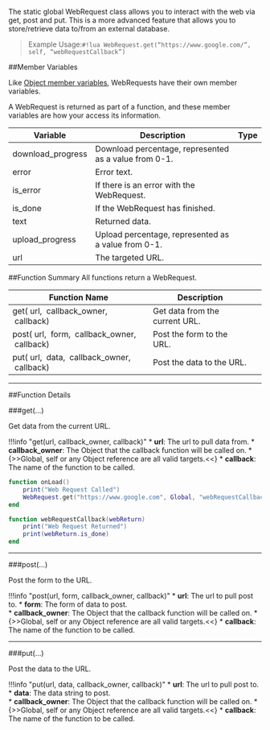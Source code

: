 The static global WebRequest class allows you to interact with the web via get, post and put. This is a more advanced feature that allows you to store/retrieve data to/from an external database.

> Example Usage:`#!lua WebRequest.get(“https://www.google.com/”, self, “webRequestCallback”)`

##Member Variables

Like [Object member variables](object#member-variables), WebRequests have their own member variables.

A WebRequest is returned as part of a function, and these member variables are how your access its information.

Variable | Description | Type
-- | -- | :--
<a class="anchor" id="download_progress"></a>download_progress | Download percentage, represented as a value from 0-1. | [<span class="tag flo"></span>](intro#types)
<a class="anchor" id="error"></a>error | Error text. | [<span class="tag str"></span>](intro#types)
<a class="anchor" id="is_error"></a>is_error | If there is an error with the WebRequest. | [<span class="tag boo"></span>](intro#types)
<a class="anchor" id="is_done"></a>is_done | If the WebRequest has finished. | [<span class="tag boo"></span>](intro#types)
<a class="anchor" id="text"></a>text | Returned data. | [<span class="tag flo"></span>](intro#types)
<a class="anchor" id="upload_progress"></a>upload_progress | Upload percentage, represented as a value from 0-1. | [<span class="tag flo"></span>](intro#types)
<a class="anchor" id="url"></a>url | The targeted URL. | [<span class="tag str"></span>](intro#types)


##Function Summary
All functions return a WebRequest.

Function Name | Description | &nbsp;
-- | -- | --:
get([<span class="tag str"></span>](intro#types)&nbsp;url, [<span class="tag obj"></span>](intro#types)&nbsp;callback_owner, [<span class="tag str"></span>](intro#types)&nbsp;callback) | Get data from the current URL. | [<span class="i"></span>](#get)
post([<span class="tag str"></span>](intro#types)&nbsp;url,  [<span class="tag tab"></span>](intro#types)&nbsp;form, [<span class="tag obj"></span>](intro#types)&nbsp;callback_owner, [<span class="tag str"></span>](intro#types)&nbsp;callback) | Post the form to the URL. | [<span class="i"></span>](#post)
put([<span class="tag str"></span>](intro#types)&nbsp;url,  [<span class="tag str"></span>](intro#types)&nbsp;data, [<span class="tag obj"></span>](intro#types)&nbsp;callback_owner, [<span class="tag str"></span>](intro#types)&nbsp;callback) | Post the data to the URL. | [<span class="i"></span>](#put)

---


##Function Details

###get(...)

Get data from the current URL.

!!!info "get(url, callback_owner, callback)"
    * [<span class="tag str"></span>](intro#types) **url**: The url to pull data from.
    * [<span class="tag obj"></span>](intro#types) **callback_owner**: The Object that the callback function will be called on.
        * {>>Global, self or any Object reference are all valid targets.<<}
    * [<span class="tag str"></span>](intro#types) **callback**: The name of the function to be called.

``` Lua
function onLoad()
    print("Web Request Called")
    WebRequest.get("https://www.google.com", Global, "webRequestCallback")
end

function webRequestCallback(webReturn)
    print("Web Request Returned")
    print(webReturn.is_done)
end
```

---


###post(...)

Post the form to the URL.

!!!info "post(url, form, callback_owner, callback)"
    * [<span class="tag str"></span>](intro#types) **url**: The url to pull post to.
    * [<span class="tag tab"></span>](intro#types) **form**: The form of data to post.    
    * [<span class="tag obj"></span>](intro#types) **callback_owner**: The Object that the callback function will be called on.
        * {>>Global, self or any Object reference are all valid targets.<<}
    * [<span class="tag str"></span>](intro#types) **callback**: The name of the function to be called.

---


###put(...)

Post the data to the URL.

!!!info "put(url, data, callback_owner, callback)"
    * [<span class="tag str"></span>](intro#types) **url**: The url to pull post to.
    * [<span class="tag str"></span>](intro#types) **data**: The data string to post.    
    * [<span class="tag obj"></span>](intro#types) **callback_owner**: The Object that the callback function will be called on.
        * {>>Global, self or any Object reference are all valid targets.<<}
    * [<span class="tag str"></span>](intro#types) **callback**: The name of the function to be called.
